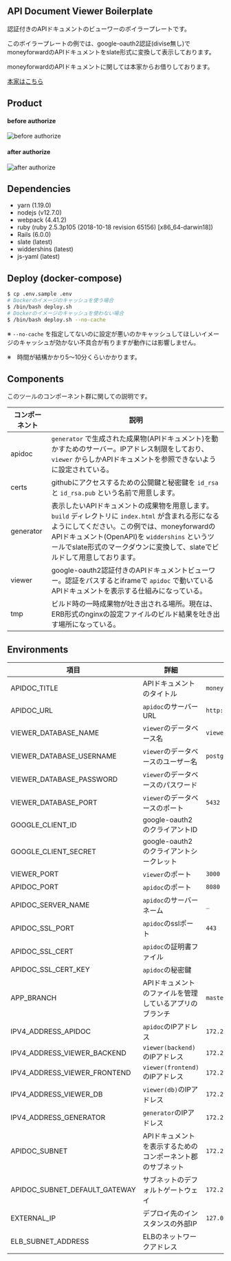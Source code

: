 ## API Document Viewer Boilerplate

認証付きのAPIドキュメントのビューワーのボイラープレートです。

このボイラープレートの例では、google-oauth2認証(divise無し)でmoneyforwardのAPIドキュメントをslate形式に変換して表示しております。

moneyforwardのAPIドキュメントに関しては本家からお借りしております。

[本家はこちら](https://github.com/moneyforward/expense-api-doc)

## Product

#### before authorize

![before authorize](https://user-images.githubusercontent.com/11146767/68112436-a6015c00-ff34-11e9-86c1-7047537c0dd9.png)

#### after authorize

![after authorize](https://user-images.githubusercontent.com/11146767/68111211-f2976800-ff31-11e9-937e-e6a7845950c6.png)

## Dependencies

- yarn (1.19.0)
- nodejs (v12.7.0)
- webpack (4.41.2)
- ruby (ruby 2.5.3p105 (2018-10-18 revision 65156) [x86_64-darwin18])
- Rails (6.0.0)
- slate (latest)
- widdershins (latest)
- js-yaml (latest)

## Deploy (docker-compose)

```bash
$ cp .env.sample .env
# Dockerのイメージのキャッシュを使う場合
$ /bin/bash deploy.sh
# Dockerのイメージのキャッシュを使わない場合
$ /bin/bash deploy.sh --no-cache
```

※ `--no-cache` を指定してないのに設定が悪いのかキャッシュしてほしいイメージのキャッシュが効かない不具合が有りますが動作には影響しません。

※　時間が結構かかり5〜10分くらいかかります。

## Components

このツールのコンポーネント群に関しての説明です。

|コンポーネント|説明|
|-------------|----|
|apidoc|`generator` で生成された成果物(APIドキュメント)を動かすためのサーバー。IPアドレス制限をしており、`viewer` からしかAPIドキュメントを参照できないように設定されている。|
|certs|githubにアクセスするための公開鍵と秘密鍵を `id_rsa` と `id_rsa.pub` という名前で用意します。|
|generator|表示したいAPIドキュメントの成果物を用意します。`build` ディレクトリに `index.html` が含まれる形になるようにしてください。この例では、moneyforwardのAPIドキュメント(OpenAPI)を `widdershins` というツールでslate形式のマークダウンに変換して、slateでビルドして用意しております。|
|viewer|google-oauth2認証付きのAPIドキュメントビューワー。認証をパスするとiframeで `apidoc` で動いているAPIドキュメントを表示する仕組みになっている。|
|tmp|ビルド時の一時成果物が吐き出される場所。現在は、ERB形式のnginxの設定ファイルのビルド結果を吐き出す場所になっている。|

## Environments

|項目|詳細|初期値|
|---|----|-----|
|APIDOC_TITLE|APIドキュメントのタイトル|`moneyforward`|
|APIDOC_URL|`apidoc`のサーバーURL|`http://0.0.0.0:8080`|
|VIEWER_DATABASE_NAME|`viewer`のデータベース名|`viewer_production`|
|VIEWER_DATABASE_USERNAME|`viewer`のデータベースのユーザー名|`postgres`|
|VIEWER_DATABASE_PASSWORD|`viewer`のデータベースのパスワード||
|VIEWER_DATABASE_PORT|`viewer`のデータベースのポート|`5432`|
|GOOGLE_CLIENT_ID|google-oauth2のクライアントID||
|GOOGLE_CLIENT_SECRET|google-oauth2のクライアントシークレット||
|VIEWER_PORT|`viewer`のポート|`3000`|
|APIDOC_PORT|`apidoc`のポート|`8080`|
|APIDOC_SERVER_NAME|`apidoc`のサーバーネーム|`_`|
|APIDOC_SSL_PORT|`apidoc`のsslポート|`443`|
|APIDOC_SSL_CERT|`apidoc`の証明書ファイル||
|APIDOC_SSL_CERT_KEY|`apidoc`の秘密鍵||
|APP_BRANCH|APIドキュメントのファイルを管理しているアプリのブランチ|`master`|
|IPV4_ADDRESS_APIDOC|`apidoc`のIPアドレス|`172.25.0.103`|
|IPV4_ADDRESS_VIEWER_BACKEND|`viewer(backend)`のIPアドレス|`172.25.0.100`|
|IPV4_ADDRESS_VIEWER_FRONTEND|`viewer(frontend)`のIPアドレス|`172.25.0.101`|
|IPV4_ADDRESS_VIEWER_DB|`viewer(db)`のIPアドレス|`172.25.0.102`|
|IPV4_ADDRESS_GENERATOR|`generator`のIPアドレス|`172.25.0.104`|
|APIDOC_SUBNET|APIドキュメントを表示するためのコンポーネント郡のサブネット|`172.25.0.0/24`|
|APIDOC_SUBNET_DEFAULT_GATEWAY|サブネットのデフォルトゲートウェイ|`172.25.0.1`|
|EXTERNAL_IP|デプロイ先のインスタンスの外部IP|`127.0.0.1`|
|ELB_SUBNET_ADDRESS|ELBのネットワークアドレス||

